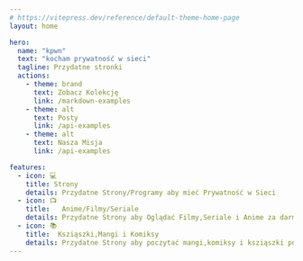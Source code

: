 ```yaml
---
# https://vitepress.dev/reference/default-theme-home-page
layout: home

hero:
  name: "kpwn"
  text: "kocham prywatność w sieci"
  tagline: Przydatne stronki
  actions:
    - theme: brand
      text: Zobacz Kolekcję
      link: /markdown-examples
    - theme: alt
      text: Posty
      link: /api-examples
    - theme: alt
      text: Nasza Misja
      link: /api-examples

features:
  - icon: 💻
    title: Strony
    details: Przydatne Strony/Programy aby mieć Prywatność w Sieci
  - icon: 📺
    title:   Anime/Filmy/Seriale
    details: Przydatne Strony aby Oglądać Filmy,Seriale i Anime za darmo
  - icon: 📚
    title:  Ksziąszki,Mangi i Komiksy
    details: Przydatne Strony aby poczytać mangi,komiksy i ksziąszki po polsku za darmo
---
```


